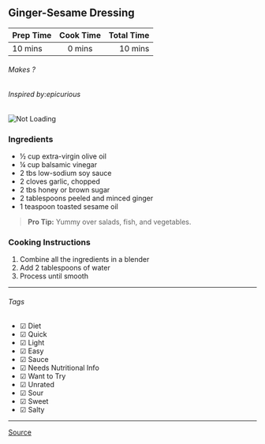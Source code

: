 ## Ginger-Sesame Dressing

| Prep Time  | Cook Time    | Total Time  |
| ---------- |:------------:| -----------:|
| 10 mins    | 0 mins      | 10 mins     |


###### Makes ?
###### Inspired by:epicurious

![Not Loading](http://i.imgur.com/gE1G08ql.jpg)

### Ingredients

* ½ cup extra-virgin olive oil
* ¼ cup balsamic vinegar
* 2 tbs low-sodium soy sauce
* 2 cloves garlic, chopped
* 2 tbs honey or brown sugar
* 2 tablespoons peeled and minced ginger
* 1 teaspoon toasted sesame oil


> **Pro Tip:** Yummy over salads, fish, and vegetables.

### Cooking Instructions

1. Combine all the ingredients in a blender
2. Add 2 tablespoons of water
3. Process until smooth

---

###### Tags
- ☑ Diet
- ☑ Quick
- ☑ Light
- ☑ Easy
- ☑ Sauce
- ☑ Needs Nutritional Info
- ☑ Want to Try
- ☑ Unrated
- ☑ Sour
- ☑ Sweet
- ☑ Salty

---

[Source](http://www.epicurious.com/recipes/food/views/ginger-sesame-dressing-238744)

